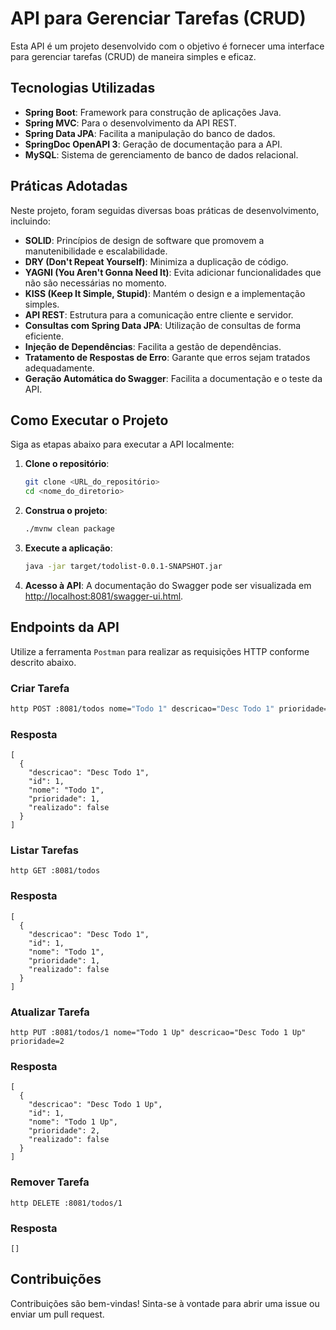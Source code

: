 # API para Gerenciar Tarefas (CRUD)

Esta API é um projeto desenvolvido com o objetivo é fornecer uma interface para gerenciar tarefas (CRUD) de maneira simples e eficaz.

## Tecnologias Utilizadas

- **Spring Boot**: Framework para construção de aplicações Java.
- **Spring MVC**: Para o desenvolvimento da API REST.
- **Spring Data JPA**: Facilita a manipulação do banco de dados.
- **SpringDoc OpenAPI 3**: Geração de documentação para a API.
- **MySQL**: Sistema de gerenciamento de banco de dados relacional.

## Práticas Adotadas

Neste projeto, foram seguidas diversas boas práticas de desenvolvimento, incluindo:

- **SOLID**: Princípios de design de software que promovem a manutenibilidade e escalabilidade.
- **DRY (Don't Repeat Yourself)**: Minimiza a duplicação de código.
- **YAGNI (You Aren't Gonna Need It)**: Evita adicionar funcionalidades que não são necessárias no momento.
- **KISS (Keep It Simple, Stupid)**: Mantém o design e a implementação simples.
- **API REST**: Estrutura para a comunicação entre cliente e servidor.
- **Consultas com Spring Data JPA**: Utilização de consultas de forma eficiente.
- **Injeção de Dependências**: Facilita a gestão de dependências.
- **Tratamento de Respostas de Erro**: Garante que erros sejam tratados adequadamente.
- **Geração Automática do Swagger**: Facilita a documentação e o teste da API.

## Como Executar o Projeto

Siga as etapas abaixo para executar a API localmente:

1. **Clone o repositório**:
    ```bash
    git clone <URL_do_repositório>
    cd <nome_do_diretorio>
    ```

2. **Construa o projeto**:
    ```bash
    ./mvnw clean package
    ```

3. **Execute a aplicação**:
    ```bash
    java -jar target/todolist-0.0.1-SNAPSHOT.jar
    ```

4. **Acesso à API**: 
   A documentação do Swagger pode ser visualizada em [http://localhost:8081/swagger-ui.html](http://localhost:8081/swagger-ui.html).

## Endpoints da API

Utilize a ferramenta `Postman` para realizar as requisições HTTP conforme descrito abaixo.

### Criar Tarefa

```bash
http POST :8081/todos nome="Todo 1" descricao="Desc Todo 1" prioridade=1
```

### Resposta
```
[
  {
    "descricao": "Desc Todo 1",
    "id": 1,
    "nome": "Todo 1",
    "prioridade": 1,
    "realizado": false
  }
]
```
### Listar Tarefas
```
http GET :8081/todos
```
### Resposta
```
[
  {
    "descricao": "Desc Todo 1",
    "id": 1,
    "nome": "Todo 1",
    "prioridade": 1,
    "realizado": false
  }
]
```
### Atualizar Tarefa
```
http PUT :8081/todos/1 nome="Todo 1 Up" descricao="Desc Todo 1 Up" prioridade=2
```
### Resposta
```
[
  {
    "descricao": "Desc Todo 1 Up",
    "id": 1,
    "nome": "Todo 1 Up",
    "prioridade": 2,
    "realizado": false
  }
]
```
### Remover Tarefa
```
http DELETE :8081/todos/1
```
### Resposta
```
[]
```
## Contribuições
Contribuições são bem-vindas! Sinta-se à vontade para abrir uma issue ou enviar um pull request.





